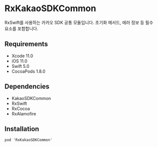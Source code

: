 # RxKakaoSDKCommon

RxSwift를 사용하는 카카오 SDK 공통 모듈입니다. 초기화 메서드, 에러 정보 등 필수 요소를 포함합니다.

## Requirements
- Xcode 11.0
- iOS 11.0
- Swift 5.0
- CocoaPods 1.8.0

## Dependencies
- KakaoSDKCommon
- RxSwift
- RxCocoa
- RxAlamofire

## Installation
```
pod 'RxKakaoSDKCommon'
```